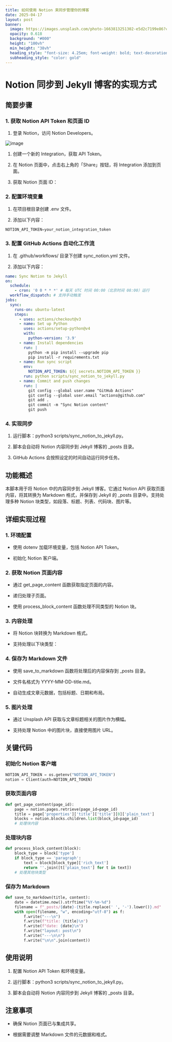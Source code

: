 ```yaml
---
title: 如何使用 Notion 来同步管理你的博客
date: 2025-04-17
layout: post
banner:
  image: https://images.unsplash.com/photo-1663813251302-e5d2c7199e86?crop=entropy&cs=tinysrgb&fit=max&fm=jpg&ixid=M3w2OTIwMzJ8MHwxfHJhbmRvbXx8fHx8fHx8fDE3NDQ4NjM4OTJ8&ixlib=rb-4.0.3&q=80&w=1080
  opacity: 0.618
  background: "#000"
  height: "100vh"
  min_height: "38vh"
  heading_style: "font-size: 4.25em; font-weight: bold; text-decoration: underline"
  subheading_style: "color: gold"
---
```


# Notion 同步到 Jekyll 博客的实现方式

## 简要步骤

### 1. 获取 Notion API Token 和页面 ID

1. 登录 Notion，访问 Notion Developers。

![image](https://prod-files-secure.s3.us-west-2.amazonaws.com/a7a0cc5a-89b9-4cda-8686-1fba0ca52f40/d19c1afe-dea5-4312-9333-786b0ba83054/image.png?X-Amz-Algorithm=AWS4-HMAC-SHA256&X-Amz-Content-Sha256=UNSIGNED-PAYLOAD&X-Amz-Credential=ASIAZI2LB466XOTPKGOF%2F20250417%2Fus-west-2%2Fs3%2Faws4_request&X-Amz-Date=20250417T042452Z&X-Amz-Expires=3600&X-Amz-Security-Token=IQoJb3JpZ2luX2VjEMz%2F%2F%2F%2F%2F%2F%2F%2F%2F%2FwEaCXVzLXdlc3QtMiJGMEQCIHBIgkE%2BMrBIneuYLAUiQiDO2gmjmtj2Aci4tjb14yB%2BAiBmxA3595sZ9416ZDl%2Ba7xw%2BeFPUrcRAzo75Oq8YmL9pyr%2FAwhVEAAaDDYzNzQyMzE4MzgwNSIMxRmVw0TJlThLDMVOKtwDmdPK%2BFNJ5dpPhpae61FuEmXIENoaxGJxZf%2BLsicIN1fi4RAdAMAHtLcVRGwHdVXYV8sVIg0UlSRDLeQwwRpNq0XryF1kklTL6F%2FC6ESmI4KOHVeMXGXGItSzN3TfhtkkKrtnMR1uKxbr9m%2F%2BNGZ%2FAV%2BoLwEQkJLGvGKIxPW81nVof0feoE3x1ibaPjeaC%2FuzcIt7hH0k4cvP3pEbjTdtHWJLYh54JTgwkvodqfT3tXTNrN78sJEgaL8Hn0VirVCkuTwqYtuYK%2Bzh3MCo5n901KCjQBzROGoyhZoQ%2BemGdEzZ91TV%2F2yFNTKNwHUG9TokCrwnqp0Jozjku6XxPMxJhSNtKsP1DSLP4W%2FgwNLvZxQMbeJ%2FWH9AaxNnfyfdnxWQDSf%2FPq7CRCbGxXv%2BW9aC2Xjh55NsL%2BCyOpHvpTAkmBA9gdFqZiY4kLfWRY3w4mjBCb%2BvIAX5KTbRj3%2F1W4VRXqy9MCl%2Fa8JsaEeKvv0DklatjNe6tAODIJ0qZhCmgSLk%2F36IxepzW5k24YuFAG3C%2BlmuFz3S8LrgRGi9JybeamOho9qoaH3vKCJHKRFkcE5Y1MiWYqLuqy3%2Fx%2B0JcZlVG%2BVHl6HHoWzPIpmNnKRE%2BjhcvvcxPJE0lhfMX8gwnPuBwAY6pgE8dU7uuBwlFZXFPeI7iC68b8Gmdk0aQffoYlMquvgFQ%2FvhipOa4Ye3ZrsQy8SlMUZRRaGyXLw5BHqRqx3NtKa6TcxlmlC0E2U%2BLCn%2FesxXkg18HXjwHLLVIjoWdBGzUVUdNsYNK086ItrTO8ZLvnwWwYVMn7%2BvYgvyNqhwuyNXHSgXuLCqZo5RLduA%2BLV8uckgYy%2FUTnriVBehEBRzk%2FGliX5Eo4cw&X-Amz-Signature=b1fd5016fa576ad827a6684d330930e76385c186a22970947c66f2a290389e16&X-Amz-SignedHeaders=host&x-id=GetObject)

1. 创建一个新的 Integration，获取 API Token。

1. 在 Notion 页面中，点击右上角的「Share」按钮，将 Integration 添加到页面。

1. 获取 Notion 页面 ID：


### 2. 配置环境变量

1. 在项目根目录创建 .env 文件。

1. 添加以下内容：

```javascript
NOTION_API_TOKEN=your_notion_integration_token
```

### 3. 配置 GitHub Actions 自动化工作流

1. 在 .github/workflows/ 目录下创建 sync_notion.yml 文件。

1. 添加以下内容：

```yaml
name: Sync Notion to Jekyll
on:
  schedule:
    - cron: '0 0 * * *' # 每天 UTC 时间 00:00（北京时间 08:00）运行
  workflow_dispatch: # 支持手动触发
jobs:
  sync:
    runs-on: ubuntu-latest
    steps:
      - uses: actions/checkout@v3
      - name: Set up Python
        uses: actions/setup-python@v4
        with:
          python-version: '3.9'
      - name: Install dependencies
        run: |
          python -m pip install --upgrade pip
          pip install -r requirements.txt
      - name: Run sync script
        env:
          NOTION_API_TOKEN: ${{ secrets.NOTION_API_TOKEN }}
        run: python scripts/sync_notion_to_jekyll.py
      - name: Commit and push changes
        run: |
          git config --global user.name "GitHub Actions"
          git config --global user.email "actions@github.com"
          git add .
          git commit -m "Sync Notion content"
          git push
```

### 4. 实现同步

1. 运行脚本：python3 scripts/sync_notion_to_jekyll.py。

1. 脚本会自动将 Notion 内容同步到 Jekyll 博客的 _posts 目录。

1. GitHub Actions 会按照设定的时间自动运行同步任务。

## 功能概述

本脚本用于将 Notion 中的内容同步到 Jekyll 博客。它通过 Notion API 获取页面内容，将其转换为 Markdown 格式，并保存到 Jekyll 的 _posts 目录中。支持处理多种 Notion 块类型，如段落、标题、列表、代码块、图片等。

## 详细实现过程

### 1. 环境配置

- 使用 dotenv 加载环境变量，包括 Notion API Token。

- 初始化 Notion 客户端。

### 2. 获取 Notion 页面内容

- 通过 get_page_content 函数获取指定页面的内容。

- 递归处理子页面。

- 使用 process_block_content 函数处理不同类型的 Notion 块。

### 3. 内容处理

- 将 Notion 块转换为 Markdown 格式。

- 支持处理以下块类型：


### 4. 保存为 Markdown 文件

- 使用 save_to_markdown 函数将处理后的内容保存到 _posts 目录。

- 文件名格式为 YYYY-MM-DD-title.md。

- 自动生成文章元数据，包括标题、日期和布局。

### 5. 图片处理

- 通过 Unsplash API 获取与文章标题相关的图片作为横幅。

- 支持处理 Notion 中的图片块，直接使用图片 URL。

## 关键代码

### 初始化 Notion 客户端

```python
NOTION_API_TOKEN = os.getenv("NOTION_API_TOKEN")
notion = Client(auth=NOTION_API_TOKEN)
```

### 获取页面内容

```python
def get_page_content(page_id):
    page = notion.pages.retrieve(page_id=page_id)
    title = page['properties']['title']['title'][0]['plain_text']
    blocks = notion.blocks.children.list(block_id=page_id)
    # 处理块内容
```

### 处理块内容

```python
def process_block_content(block):
    block_type = block['type']
    if block_type == 'paragraph':
        text = block[block_type]['rich_text']
        return ''.join([t['plain_text'] for t in text])
    # 处理其他块类型
```

### 保存为 Markdown

```python
def save_to_markdown(title, content):
    date = datetime.now().strftime("%Y-%m-%d")
    filename = f"_posts/{date}-{title.replace(' ', '-').lower()}.md"
    with open(filename, "w", encoding="utf-8") as f:
        f.write("---\n")
        f.write(f"title: {title}\n")
        f.write(f"date: {date}\n")
        f.write("layout: post\n")
        f.write("---\n\n")
        f.write("\n\n".join(content))
```

## 使用说明

1. 配置 Notion API Token 和环境变量。

1. 运行脚本：python3 scripts/sync_notion_to_jekyll.py。

1. 脚本会自动将 Notion 内容同步到 Jekyll 博客的 _posts 目录。

## 注意事项

- 确保 Notion 页面已与集成共享。

- 根据需要调整 Markdown 文件的元数据和格式。